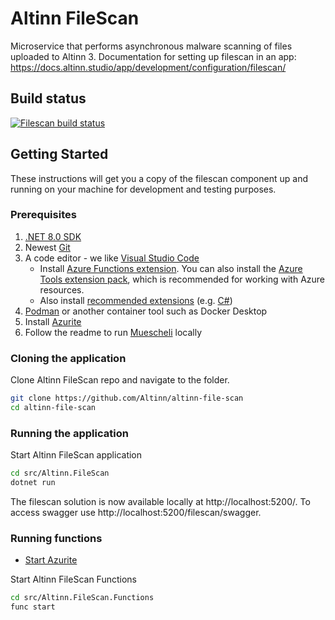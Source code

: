 # Altinn FileScan

Microservice that performs asynchronous malware scanning of files uploaded to Altinn 3.
Documentation for setting up filescan in an app: https://docs.altinn.studio/app/development/configuration/filescan/

## Build status
[![Filescan build status](https://dev.azure.com/brreg/altinn-studio/_apis/build/status/altinn-platform/filescan-master?label=altinn/filescan)](https://dev.azure.com/brreg/altinn-studio/_build/latest?definitionId=405)

## Getting Started

These instructions will get you a copy of the filescan component up and running on your machine for development and testing purposes.

### Prerequisites

1. [.NET 8.0 SDK](https://dotnet.microsoft.com/download/dotnet/8.0)
2. Newest [Git](https://git-scm.com/downloads)
3. A code editor - we like [Visual Studio Code](https://code.visualstudio.com/download)
   - Install [Azure Functions extension](https://marketplace.visualstudio.com/items?itemName=ms-azuretools.vscode-azurefunctions). You can also install the [Azure Tools extension pack](https://marketplace.visualstudio.com/items?itemName=ms-vscode.vscode-node-azure-pack), which is recommended for working with Azure resources.
   - Also install [recommended extensions](https://code.visualstudio.com/docs/editor/extension-marketplace#_workspace-recommended-extensions) (e.g. [C#](https://marketplace.visualstudio.com/items?itemName=ms-dotnettools.csharp))
5. [Podman](https://podman.io/) or another container tool such as Docker Desktop
6. Install [Azurite](https://learn.microsoft.com/en-us/azure/storage/common/storage-use-azurite?tabs=visual-studio%2Cblob-storage#install-azurite)
7. Follow the readme to run [Muescheli](https://github.com/Altinn/muescheli) locally

### Cloning the application
Clone Altinn FileScan repo and navigate to the folder.


```bash
git clone https://github.com/Altinn/altinn-file-scan
cd altinn-file-scan
```

### Running the application

Start Altinn FileScan application 
```bash
cd src/Altinn.FileScan
dotnet run
```

The filescan solution is now available locally at http://localhost:5200/.
To access swagger use http://localhost:5200/filescan/swagger.

### Running functions

- [Start Azurite](https://learn.microsoft.com/en-us/azure/storage/common/storage-use-azurite?tabs=visual-studio%2Cblob-storage#run-azurite)
  
Start Altinn FileScan Functions
```bash
cd src/Altinn.FileScan.Functions
func start
```